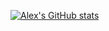 [![Alex's GitHub stats](https://github-readme-stats.vercel.app/api?username=orionapplepie&theme=aura&show_icons=true)](https://github.com/anuraghazra/github-readme-stats)
